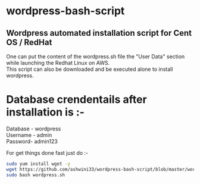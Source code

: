 # wordpress-bash-script
## Wordpress automated installation script for Cent OS /  RedHat
One can put the content of the wordpress.sh file the "User Data" section while launching the Redhat Linux on  AWS. <br>
This script can also be downloaded and be executed alone to install wordpress.

# Database crendentails after installation is :-
Database - wordpress <br>
Username - admin <br>
Password- admin123 <br>

For get things done fast just do :- <br>
```bash
sudo yum install wget -y
wget https://github.com/ashwini33/wordpress-bash-script/blob/master/wordpress.sh
sudo bash wordpress.sh
```

